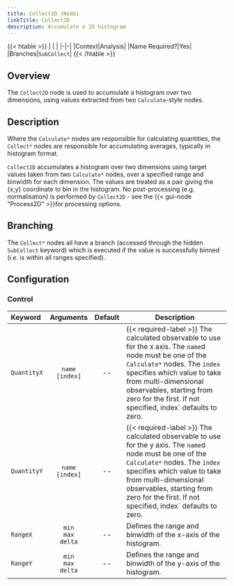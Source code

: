 ```yaml
---
title: Collect2D (Node)
linkTitle: Collect2D
description: Accumulate a 2D histogram
---
```


{{< htable >}}
| | |
|-|-|
|Context|Analysis|
|Name Required?|Yes|
|Branches|`SubCollect`|
{{< /htable >}}

## Overview

The `Collect2D` node is used to accumulate a histogram over two dimensions, using values extracted from two `Calculate`-style nodes.

## Description

Where the `Calculate*` nodes are responsible for calculating quantities, the `Collect*` nodes are responsible for accumulating averages, typically in histogram format.

`Collect2D` accumulates a histogram over two dimensions using target values taken from two `Calculate*` nodes, over a specified range and binwidth for each dimension. The values are treated as a pair giving the {x,y} coordinate to bin in the histogram. No post-processing (e.g. normalisation) is performed by `Collect2D` - see the {{< gui-node "Process2D" >}}for processing options.

## Branching

The `Collect*` nodes all have a branch (accessed through the hidden `SubCollect` keyword) which is executed if the value is successfully binned (i.e. is within all ranges specified).

## Configuration

### Control

|Keyword|Arguments|Default|Description|
|:------|:--:|:-----:|-----------|
|`QuantityX`|`name`<br/>`[index]`|--|{{< required-label >}} The calculated observable to use for the x axis. The `name`d node must be one of the `Calculate*` nodes. The `index` specifies which value to take from multi-dimensional observables, starting from zero for the first. If not specified, index` defaults to zero.|
|`QuantityY`|`name`<br/>`[index]`|--|{{< required-label >}} The calculated observable to use for the y axis. The `name`d node must be one of the `Calculate*` nodes. The `index` specifies which value to take from multi-dimensional observables, starting from zero for the first. If not specified, index` defaults to zero.|
|`RangeX `|`min`<br/>`max`<br/>`delta`|--|Defines the range and binwidth of the x-axis of the histogram.|
|`RangeY `|`min`<br/>`max`<br/>`delta`|--|Defines the range and binwidth of the y-axis of the histogram.|
